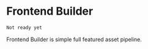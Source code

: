 Frontend Builder
================
```bash
Not ready yet
```

Frontend Builder is simple full featured asset pipeline.